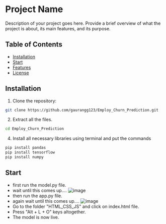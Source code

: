 # Project Name

Description of your project goes here. Provide a brief overview of what the project is about, its main features, and its purpose.

## Table of Contents
- [Installation](#installation)
- [Start](#usage)
- [Features](#features)
- [License](#license)

## Installation

1. Clone the repository:

```bash
git clone https://github.com/gaurangg123/Employ_Churn_Prediction.git
```

2. Extract all the files.

```bash
cd Employ_Churn_Prediction
```
   
4. Install all  necessary libraries using terminal and put the commands

```bash
pip install pandas
pip install tensorflow
pip install numpy
```

## Start 

- first run the model.py file.
- wait until this comes up....
  ![image](https://github.com/gaurangg123/Employ_Churn_Prediction/assets/98259190/1390f541-91ee-4ac4-a654-414e609af261)
- then run the app.py file.
- again wait until this comes up....
  ![image](https://github.com/gaurangg123/Employ_Churn_Prediction/assets/98259190/e2c59c19-263b-491b-ade4-f0ad0db7ef85)
- Go to the folder "HTML_CSS_JS" and click on index.html file.
- Press "Alt + L + O" keys altogether.
- The model is now live. 
